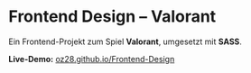 # Frontend Design – Valorant

Ein Frontend-Projekt zum Spiel **Valorant**, umgesetzt mit **SASS**.

**Live-Demo:** [oz28.github.io/Frontend-Design](https://oz28.github.io/Frontend-Design/)
